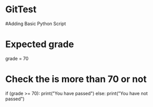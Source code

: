 # GitTest
#Adding Basic Python Script  
# Expected grade
grade = 70
# Check the is more than 70 or not
if (grade >= 70):
    print("You have passed")
else:
    print("You have not passed")
